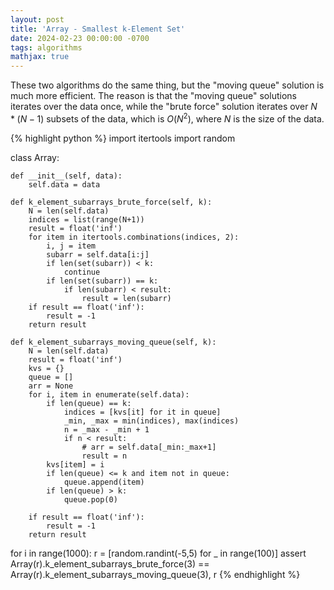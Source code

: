 ```yaml
---
layout: post
title: 'Array - Smallest k-Element Set'
date: 2024-02-23 00:00:00 -0700
tags: algorithms
mathjax: true
---
```


These two algorithms do the same thing, but the "moving queue" solution is
much more efficient. The reason is that the "moving queue" solutions iterates
over the data once, while the "brute force" solution iterates over $N*(N-1)$
subsets of the data, which is $O(N^2)$, where $N$ is the size of the data.

{% highlight python %}
import itertools
import random

class Array:

    def __init__(self, data):
        self.data = data

    def k_element_subarrays_brute_force(self, k):
        N = len(self.data)
        indices = list(range(N+1))
        result = float('inf')
        for item in itertools.combinations(indices, 2):
            i, j = item
            subarr = self.data[i:j]
            if len(set(subarr)) < k:
                continue
            if len(set(subarr)) == k:
                if len(subarr) < result:
                    result = len(subarr)
        if result == float('inf'):
            result = -1
        return result

    def k_element_subarrays_moving_queue(self, k):
        N = len(self.data)
        result = float('inf')
        kvs = {}
        queue = []
        arr = None
        for i, item in enumerate(self.data):
            if len(queue) == k:
                indices = [kvs[it] for it in queue]
                _min, _max = min(indices), max(indices)
                n = _max - _min + 1
                if n < result:
                    # arr = self.data[_min:_max+1]
                    result = n
            kvs[item] = i
            if len(queue) <= k and item not in queue:
                queue.append(item)
            if len(queue) > k:
                queue.pop(0)

        if result == float('inf'):
            result = -1
        return result

for i in range(1000):
r = [random.randint(-5,5) for _ in range(100)]
assert Array(r).k_element_subarrays_brute_force(3) == Array(r).k_element_subarrays_moving_queue(3), r
{% endhighlight %}
